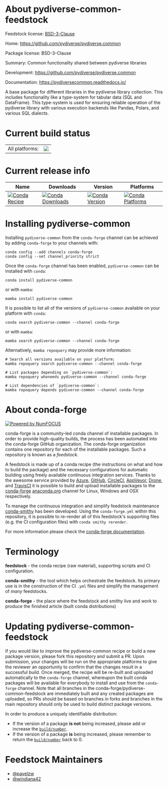 About pydiverse-common-feedstock
================================

Feedstock license: [BSD-3-Clause](https://github.com/conda-forge/pydiverse-common-feedstock/blob/main/LICENSE.txt)

Home: https://github.com/pydiverse/pydiverse.common

Package license: BSD-3-Clause

Summary: Common functionality shared between pydiverse libraries

Development: https://github.com/pydiverse/pydiverse.common

Documentation: https://pydiversecommon.readthedocs.io/

A base package for different libraries in the pydiverse library collection.
This includes functionality like a type-system for tabular data (SQL and DataFrame).
This type-system is used for ensuring reliable operation of the pydiverse library
with various execution backends like Pandas, Polars, and various SQL dialects.

Current build status
====================


<table><tr><td>All platforms:</td>
    <td>
      <a href="https://dev.azure.com/conda-forge/feedstock-builds/_build/latest?definitionId=25370&branchName=main">
        <img src="https://dev.azure.com/conda-forge/feedstock-builds/_apis/build/status/pydiverse-common-feedstock?branchName=main">
      </a>
    </td>
  </tr>
</table>

Current release info
====================

| Name | Downloads | Version | Platforms |
| --- | --- | --- | --- |
| [![Conda Recipe](https://img.shields.io/badge/recipe-pydiverse--common-green.svg)](https://anaconda.org/conda-forge/pydiverse-common) | [![Conda Downloads](https://img.shields.io/conda/dn/conda-forge/pydiverse-common.svg)](https://anaconda.org/conda-forge/pydiverse-common) | [![Conda Version](https://img.shields.io/conda/vn/conda-forge/pydiverse-common.svg)](https://anaconda.org/conda-forge/pydiverse-common) | [![Conda Platforms](https://img.shields.io/conda/pn/conda-forge/pydiverse-common.svg)](https://anaconda.org/conda-forge/pydiverse-common) |

Installing pydiverse-common
===========================

Installing `pydiverse-common` from the `conda-forge` channel can be achieved by adding `conda-forge` to your channels with:

```
conda config --add channels conda-forge
conda config --set channel_priority strict
```

Once the `conda-forge` channel has been enabled, `pydiverse-common` can be installed with `conda`:

```
conda install pydiverse-common
```

or with `mamba`:

```
mamba install pydiverse-common
```

It is possible to list all of the versions of `pydiverse-common` available on your platform with `conda`:

```
conda search pydiverse-common --channel conda-forge
```

or with `mamba`:

```
mamba search pydiverse-common --channel conda-forge
```

Alternatively, `mamba repoquery` may provide more information:

```
# Search all versions available on your platform:
mamba repoquery search pydiverse-common --channel conda-forge

# List packages depending on `pydiverse-common`:
mamba repoquery whoneeds pydiverse-common --channel conda-forge

# List dependencies of `pydiverse-common`:
mamba repoquery depends pydiverse-common --channel conda-forge
```


About conda-forge
=================

[![Powered by
NumFOCUS](https://img.shields.io/badge/powered%20by-NumFOCUS-orange.svg?style=flat&colorA=E1523D&colorB=007D8A)](https://numfocus.org)

conda-forge is a community-led conda channel of installable packages.
In order to provide high-quality builds, the process has been automated into the
conda-forge GitHub organization. The conda-forge organization contains one repository
for each of the installable packages. Such a repository is known as a *feedstock*.

A feedstock is made up of a conda recipe (the instructions on what and how to build
the package) and the necessary configurations for automatic building using freely
available continuous integration services. Thanks to the awesome service provided by
[Azure](https://azure.microsoft.com/en-us/services/devops/), [GitHub](https://github.com/),
[CircleCI](https://circleci.com/), [AppVeyor](https://www.appveyor.com/),
[Drone](https://cloud.drone.io/welcome), and [TravisCI](https://travis-ci.com/)
it is possible to build and upload installable packages to the
[conda-forge](https://anaconda.org/conda-forge) [anaconda.org](https://anaconda.org/)
channel for Linux, Windows and OSX respectively.

To manage the continuous integration and simplify feedstock maintenance
[conda-smithy](https://github.com/conda-forge/conda-smithy) has been developed.
Using the ``conda-forge.yml`` within this repository, it is possible to re-render all of
this feedstock's supporting files (e.g. the CI configuration files) with ``conda smithy rerender``.

For more information please check the [conda-forge documentation](https://conda-forge.org/docs/).

Terminology
===========

**feedstock** - the conda recipe (raw material), supporting scripts and CI configuration.

**conda-smithy** - the tool which helps orchestrate the feedstock.
                   Its primary use is in the construction of the CI ``.yml`` files
                   and simplify the management of *many* feedstocks.

**conda-forge** - the place where the feedstock and smithy live and work to
                  produce the finished article (built conda distributions)


Updating pydiverse-common-feedstock
===================================

If you would like to improve the pydiverse-common recipe or build a new
package version, please fork this repository and submit a PR. Upon submission,
your changes will be run on the appropriate platforms to give the reviewer an
opportunity to confirm that the changes result in a successful build. Once
merged, the recipe will be re-built and uploaded automatically to the
`conda-forge` channel, whereupon the built conda packages will be available for
everybody to install and use from the `conda-forge` channel.
Note that all branches in the conda-forge/pydiverse-common-feedstock are
immediately built and any created packages are uploaded, so PRs should be based
on branches in forks and branches in the main repository should only be used to
build distinct package versions.

In order to produce a uniquely identifiable distribution:
 * If the version of a package **is not** being increased, please add or increase
   the [``build/number``](https://docs.conda.io/projects/conda-build/en/latest/resources/define-metadata.html#build-number-and-string).
 * If the version of a package **is** being increased, please remember to return
   the [``build/number``](https://docs.conda.io/projects/conda-build/en/latest/resources/define-metadata.html#build-number-and-string)
   back to 0.

Feedstock Maintainers
=====================

* [@pavelzw](https://github.com/pavelzw/)
* [@windiana42](https://github.com/windiana42/)


<!-- dummy commit to enable rerendering -->

